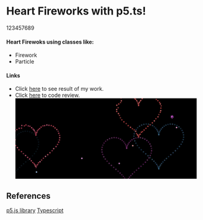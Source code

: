 # Heart Fireworks with p5.ts!
123457689
#### Heart Firewoks using classes like: 
* Firework
* Particle

#### Links  
* Click [here](https://e3zfp.csb.app/) to see result of my work.  
* Click [here](https://codesandbox.io/s/e3zfp) to code review.
![Preview image](https://github.com/kubo550/heart-fireworks-p5ts/blob/main/heart-fireworks-preview.png)  

## References

[p5.js library](https://p5js.org/)
[Typescript](https://www.typescriptlang.org/)
